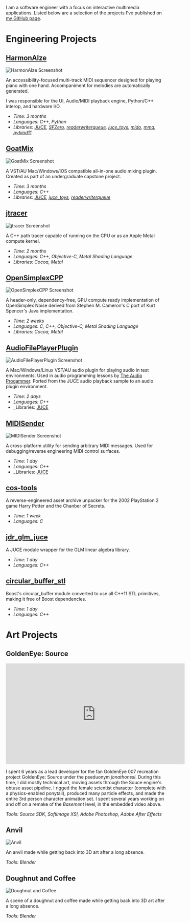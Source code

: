 I am a software engineer with a focus on interactive multimedia applications. Listed below are a selection of the projects I've published on [my GitHub page](https://github.com/jonathonracz).

# Engineering Projects

## [HarmonAIze](https://github.com/jonathonracz/harmonaize)

![HarmonAIze Screenshot](https://github.com/jonathonracz/harmonaize/blob/master/app/Design/screenshot.png?raw=true)

An accessibility-focused multi-track MIDI sequencer designed for playing piano with one hand. Accompaniment for melodies are automatically generated.

I was responsible for the UI, Audio/MIDI playback engine, Python/C++ interop, and hardware I/O.

- _Time: 3 months_
- _Languages: C++, Python_
- _Libraries: [JUCE](https://github.com/juce-framework/JUCE), [SFZero](https://github.com/jonathonracz/SFZeroModule), [readerwriterqueue](https://github.com/cameron314/readerwriterqueue), [juce_toys](https://github.com/jcredland/juce-toys), [mido](https://github.com/olemb/mido), [mma](https://github.com/infojunkie/mma), [pybind11](https://github.com/pybind/pybind11)_

## [GoatMix](https://github.com/jonathonracz/GoatMix)

![GoatMix Screenshot](https://github.com/jonathonracz/GoatMix/blob/master/Design/Screenshots/Gain.png?raw=true)

A VST/AU Mac/Windows/iOS compatible all-in-one audio mixing plugin. Created as part of an undergraduate capstone project.

- _Time: 3 months_
- _Languages: C++_
- _Libraries: [JUCE](https://github.com/juce-framework/JUCE), [juce_toys](https://github.com/jcredland/juce-toys), [readerwriterqueue](https://github.com/cameron314/readerwriterqueue)_

## [jtracer](https://github.com/jonathonracz/jtracer)

![jtracer Screenshot](https://github.com/jonathonracz/jtracer/blob/master/screenshot.png?raw=true)

A C++ path tracer capable of running on the CPU or as an Apple Metal compute kernel.

- _Time: 2 months_
- _Languages: C++, Objective-C, Metal Shading Language_
- _Libraries: Cocoa, Metal_

## [OpenSimplexCPP](https://github.com/jonathonracz/OpenSimplexCPP)

![OpenSimplexCPP Screenshot](https://github.com/jonathonracz/OpenSimplexCPP/blob/master/examples/screenshot.png?raw=true)

A header-only, dependency-free, GPU compute ready implementation of OpenSimplex Noise derived from Stephen M. Cameron's C port of Kurt Spencer's Java implementation.

- _Time: 2 weeks_
- _Languages: C, C++, Objective-C, Metal Shading Language_
- _Libraries: Cocoa, Metal_

## [AudioFilePlayerPlugin](https://github.com/jonathonracz/AudioFilePlayerPlugin)

![AudioFilePlayerPlugin Screenshot](https://github.com/jonathonracz/AudioFilePlayer/blob/master/AudioFilePlayerScreenshot.png?raw=true)

A Mac/Windows/Linux VST/AU audio plugin for playing audio in test environments. Used in audio programming lessons by [The Audio Progammer](https://youtu.be/YwSonmLAAzI?t=390). Ported from the JUCE audio playback sample to an audio plugin environment.

- _Time: 2 days_
- _Languages: C++_
- _Libraries: [JUCE](https://juce.com/)

## [MIDISender](https://github.com/jonathonracz/MIDISender)

![MIDISender Screenshot](https://github.com/jonathonracz/MIDISender/blob/master/MIDISenderScreenshot.png?raw=true)

A cross-platform utility for sending arbitrary MIDI messages. Used for debugging/reverse engineering MIDI control surfaces.

- _Time: 1 day_
- _Languages: C++_
- _Libraries: [JUCE](https://github.com/juce-framework/JUCE)

## [cos-tools](https://github.com/jonathonracz/cos-tools)

A reverse-engineered asset archive unpacker for the 2002 PlayStation 2 game Harry Potter and the Chanber of Secrets.

- _Time: 1 week_
- _Languages: C_

## [jdr_glm_juce](https://github.com/jonathonracz/jdr_glm_juce)

A JUCE module wrapper for the GLM linear algebra library.

- _Time: 1 day_
- _Languages: C++_

## [circular_buffer_stl](https://github.com/jonathonracz/circular_buffer_stl)

Boost's circular_buffer module converted to use all C++11 STL primitives, making it free of Boost dependencies.

- _Time: 1 day_
- _Languages: C++_

# Art Projects

## GoldenEye: Source

<iframe frameborder="0" height="315" src="https://www.youtube.com/embed/9dXj1w9cmtM" width="560"></iframe>

I spent 6 years as a lead developer for the fan GoldenEye 007 recreation project GoldenEye: Source under the pseduonym _jonathonssl_. During this time, I did mostly technical art, moving assets through the Souce engine's obtuse asset pipeline. I rigged the female scientist character (complete with a physics-enabled ponytail), produced many particle effects, and made the entire 3rd person character animation set. I spent several years working on and off on a remake of the _Basement_ level, in the embedded video above.

_Tools: Source SDK, SoftImage XSI, Adobe Photoshop, Adobe After Effects_

## Anvil

![Anvil](anvil.png)

An anvil made while getting back into 3D art after a long absence.

_Tools: Blender_

## Doughnut and Coffee

![Doughnut and Coffee](doughnut_coffee.png)

A scene of a doughnut and coffee made while getting back into 3D art after a long absence.

_Tools: Blender_
